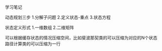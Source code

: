 学习笔记

动态规划三步
1.分解子问题
2.定义状态-重点
3.状态方程

状态定义形式
1.一维数组
2.二维矩阵

可以根据缓存状态的情况压缩空间，比如斐波那契类的可以压缩为对应的N个状态
路径计算类的可以压缩为一行
